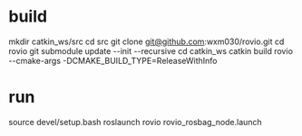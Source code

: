 # build 
mkdir catkin_ws/src
cd src
git clone git@github.com:wxm030/rovio.git
cd rovio
git submodule update --init --recursive
cd catkin_ws
catkin build rovio --cmake-args -DCMAKE_BUILD_TYPE=ReleaseWithInfo

# run
source devel/setup.bash
roslaunch rovio  rovio_rosbag_node.launch


